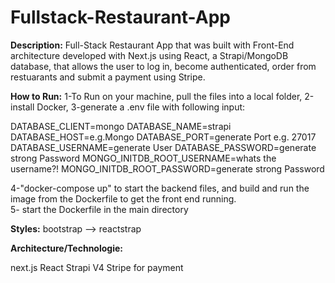 # Fullstack-Restaurant-App

**Description:**
Full-Stack Restaurant App that was built with Front-End architecture developed with Next.js using React, a Strapi/MongoDB database, that allows the user to log in, become authenticated, order from restuarants and submit a payment using Stripe.  

**How to Run:**
1-To Run on your machine, pull the files into a local folder,
2-install Docker, 
3-generate a .env file with following input:

DATABASE_CLIENT=mongo
DATABASE_NAME=strapi
DATABASE_HOST=e.g.Mongo
DATABASE_PORT=generate Port e.g. 27017
DATABASE_USERNAME=generate User
DATABASE_PASSWORD=generate strong Password
MONGO_INITDB_ROOT_USERNAME=whats the username?!
MONGO_INITDB_ROOT_PASSWORD=generate strong Password

4-"docker-compose up"  to start the backend files, 
and build and run the image from the Dockerfile to get the front end running.  
5- start the  Dockerfile in the main directory



**Styles:**
bootstrap --> reactstrap



**Architecture/Technologie:**

next.js
React
Strapi V4
Stripe for payment
